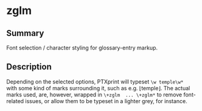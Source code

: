 # zglm

## Summary
Font selection / character styling for glossary-entry markup.
## Description
Depending on the selected options, PTXprint will typeset `\w temple\w* ` with some kind of marks surrounding it, such as e.g. ⌊temple⌋. The actual marks used, are, however, wrapped in `\+zglm  ... \+zglm*` to remove font-related issues, or allow them to be typeset in a lighter grey, for instance.


